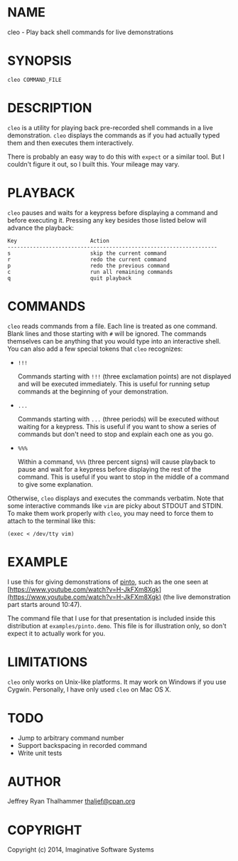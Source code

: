 # NAME

cleo - Play back shell commands for live demonstrations

# SYNOPSIS

    cleo COMMAND_FILE

# DESCRIPTION

`cleo` is a utility for playing back pre-recorded shell commands in a live
demonstration.  `cleo` displays the commands as if you had actually typed
them and then executes them interactively.

There is probably an easy way to do this with `expect` or a similar tool.
But I couldn't figure it out, so I built this.  Your mileage may vary.

# PLAYBACK

`cleo` pauses and waits for a keypress before displaying a command and
before executing it. Pressing any key besides those listed below will advance
the playback:

    Key                       Action
    ------------------------------------------------------------------
    s                         skip the current command
    r                         redo the current command
    p                         redo the previous command
    c                         run all remaining commands
    q                         quit playback

# COMMANDS

`cleo` reads commands from a file.  Each line is treated as one command.
Blank lines and those starting with `#` will be ignored.  The commands
themselves can be anything that you would type into an interactive shell.
You can also add a few special tokens that `cleo` recognizes:

- `!!!`

    Commands starting with `!!!` (three exclamation points) are not displayed and
    will be executed immediately. This is useful for running setup commands at the
    beginning of your demonstration.

- `...`

    Commands starting with `...` (three periods) will be executed without waiting for a keypress. This is useful if you want to show a series of commands but don't need to stop and explain each one as you go.

- `%%%`

    Within a command, `%%%` (three percent signs) will cause playback to pause and
    wait for a keypress before displaying the rest of the command.  This is useful
    if you want to stop in the middle of a command to give some explanation.

Otherwise, `cleo` displays and executes the commands verbatim.  Note that
some interactive commands like `vim` are picky about STDOUT and STDIN.  To
make them work properly with `cleo`, you may need to force them to attach
to the terminal like this:

    (exec < /dev/tty vim)

# EXAMPLE

I use this for giving demonstrations of [pinto](https://metacpan.org/pod/pinto), such as the one seen at
[https://www.youtube.com/watch?v=H-JkFXm8Xgk](https://www.youtube.com/watch?v=H-JkFXm8Xgk) (the live demonstration part
starts around 10:47).

The command file that I use for that presentation is included inside this
distribution at `examples/pinto.demo`.  This file is for illustration only,
so don't expect it to actually work for you.

# LIMITATIONS

`cleo` only works on Unix-like platforms.  It may work on Windows if you use
Cygwin.  Personally, I have only used `cleo` on Mac OS X.

# TODO

- Jump to arbitrary command number
- Support backspacing in recorded command
- Write unit tests

# AUTHOR

Jeffrey Ryan Thalhammer <thaljef@cpan.org>

# COPYRIGHT

Copyright (c) 2014, Imaginative Software Systems
